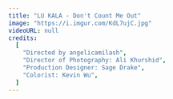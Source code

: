 ```yaml
---
title: "LU KALA - Don't Count Me Out"
image: "https://i.imgur.com/KdL7ujC.jpg"
videoURL: null
credits:
  [
    "Directed by angelicamilash",
    "Director of Photography: Ali Khurshid",
    "Production Designer: Sage Drake",
    "Colorist: Kevin Wu",
  ]
---
```

